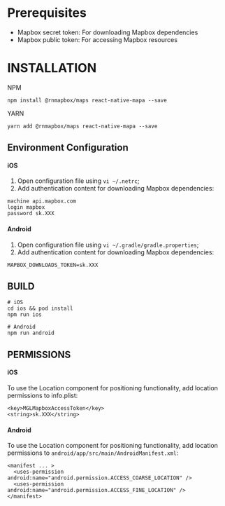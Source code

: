 # Prerequisites
- Mapbox secret token: For downloading Mapbox dependencies
- Mapbox public token: For accessing Mapbox resources

# INSTALLATION

NPM
```
npm install @rnmapbox/maps react-native-mapa --save
```
YARN
```
yarn add @rnmapbox/maps react-native-mapa --save
```

## Environment Configuration

#### iOS
1. Open configuration file using `vi ~/.netrc`;
2. Add authentication content for downloading Mapbox dependencies:
```
machine api.mapbox.com
login mapbox
password sk.XXX
```
#### Android
1. Open configuration file using `vi ~/.gradle/gradle.properties`;
2. Add authentication content for downloading Mapbox dependencies:
```
MAPBOX_DOWNLOADS_TOKEN=sk.XXX
```

## BUILD
```
# iOS
cd ios && pod install
npm run ios

# Android
npm run android

```

## PERMISSIONS
#### iOS
To use the Location component for positioning functionality, add location permissions to info.plist:
```
<key>MGLMapboxAccessToken</key>
<string>sk.XXX</string>
```
#### Android
To use the Location component for positioning functionality, add location permissions to `android/app/src/main/AndroidManifest.xml`:
```
<manifest ... >
  <uses-permission android:name="android.permission.ACCESS_COARSE_LOCATION" />
  <uses-permission android:name="android.permission.ACCESS_FINE_LOCATION" />
</manifest>
```